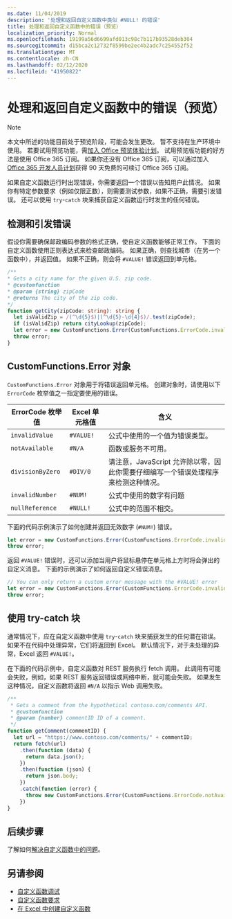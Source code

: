 ```yaml
---
ms.date: 11/04/2019
description: '处理和返回自定义函数中类似 #NULL! 的错误'
title: 处理和返回自定义函数中的错误（预览）
localization_priority: Normal
ms.openlocfilehash: 19199a56d6699afd013c98c7b117b93528deb304
ms.sourcegitcommit: d15bca2c12732f8599be2ec4b2adc7c254552f52
ms.translationtype: MT
ms.contentlocale: zh-CN
ms.lasthandoff: 02/12/2020
ms.locfileid: "41950822"
---
```

# <a name="handle-and-return-errors-from-your-custom-function-preview"></a>处理和返回自定义函数中的错误（预览）

> [!NOTE]
> 本文中所述的功能目前处于预览阶段，可能会发生更改。 暂不支持在生产环境中使用。 若要试用预览功能，需[加入 Office 预览体验计划](https://insider.office.com/join)。  试用预览版功能的好方法是使用 Office 365 订阅。 如果你还没有 Office 365 订阅，可以通过加入 [Office 365 开发人员计划](https://developer.microsoft.com/office/dev-program)获得 90 天免费的可续订 Office 365 订阅。

如果自定义函数运行时出现错误，你需要返回一个错误以告知用户此情况。 如果你有特定参数要求（例如仅限正数），则需要测试参数，如果不正确，需要引发错误。 还可以使用 `try`-`catch` 块来捕获自定义函数运行时发生的任何错误。

## <a name="detect-and-throw-an-error"></a>检测和引发错误

假设你需要确保邮政编码参数的格式正确，使自定义函数能够正常工作。 下面的自定义函数使用正则表达式来检查邮政编码。 如果正确，则查找城市（在另一个函数中），并返回值。 如果不正确，则会将 `#VALUE!` 错误返回到单元格。

```typescript
/**
* Gets a city name for the given U.S. zip code.
* @customfunction
* @param {string} zipCode
* @returns The city of the zip code.
*/
function getCity(zipCode: string): string {
  let isValidZip = /(^\d{5}$)|(^\d{5}-\d{4}$)/.test(zipCode);
  if (isValidZip) return cityLookup(zipCode);
  let error = new CustomFunctions.Error(CustomFunctions.ErrorCode.invalidValue, "Please provide a valid U.S. zip code.");
  throw error;
}
```

## <a name="the-customfunctionserror-object"></a>CustomFunctions.Error 对象

`CustomFunctions.Error` 对象用于将错误返回单元格。 创建对象时，请使用以下 `ErrorCode` 枚举值之一指定要使用的错误。


|ErrorCode 枚举值  |Excel 单元格值  |含义  |
|---------------|---------|---------|
|`invalidValue`   | `#VALUE!` | 公式中使用的一个值为错误类型。 |
|`notAvailable`   | `#N/A`    | 函数或服务不可用。 |
|`divisionByZero` | `#DIV/0`  | 请注意，JavaScript 允许除以零，因此你需要仔细编写一个错误处理程序来检测这种情况。 |
|`invalidNumber`  | `#NUM!`   | 公式中使用的数字有问题 |
|`nullReference`  | `#NULL!`  | 公式中的范围不相交。 |

下面的代码示例演示了如何创建并返回无效数字 (`#NUM!`) 错误。

```typescript
let error = new CustomFunctions.Error(CustomFunctions.ErrorCode.invalidNumber);
throw error;
```

返回 `#VALUE!` 错误时，还可以添加当用户将鼠标悬停在单元格上方时将会弹出的自定义消息。 下面的示例演示了如何返回自定义错误消息。

```typescript
// You can only return a custom error message with the #VALUE! error
let error = new CustomFunctions.Error(CustomFunctions.ErrorCode.invalidValue, “The parameter can only contain lowercase characters.”);
throw error;
```

## <a name="use-try-catch-blocks"></a>使用 try-catch 块

通常情况下，应在自定义函数中使用 `try`-`catch` 块来捕获发生的任何潜在错误。 如果不在代码中处理异常，它们将返回到 Excel。 默认情况下，对于未处理的异常，Excel 返回 `#VALUE!`。

在下面的代码示例中，自定义函数对 REST 服务执行 fetch 调用。 此调用有可能会失败，例如，如果 REST 服务返回错误或网络中断，就可能会失败。 如果发生这种情况，自定义函数将返回 `#N/A` 以指示 Web 调用失败。


```typescript
/**
 * Gets a comment from the hypothetical contoso.com/comments API.
 * @customfunction
 * @param {number} commentID ID of a comment.
 */
function getComment(commentID) {
  let url = "https://www.contoso.com/comments/" + commentID;
  return fetch(url)
    .then(function (data) {
      return data.json();
    })
    .then(function (json) {
      return json.body;
    })
    .catch(function (error) {
      throw new CustomFunctions.Error(CustomFunctions.ErrorCode.notAvailable);
    })
}
```

## <a name="next-steps"></a>后续步骤

了解如何[解决自定义函数中的问题](custom-functions-troubleshooting.md)。

## <a name="see-also"></a>另请参阅

* [自定义函数调试](custom-functions-debugging.md)
* [自定义函数要求](custom-functions-requirement-sets.md)
* [在 Excel 中创建自定义函数](custom-functions-overview.md)
